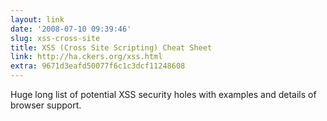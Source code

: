 ```yaml
---
layout: link
date: '2008-07-10 09:39:46'
slug: xss-cross-site
title: XSS (Cross Site Scripting) Cheat Sheet
link: http://ha.ckers.org/xss.html
extra: 9671d3eafd50077f6c1c3dcf11248608
---
```


Huge long list of potential XSS security holes with examples and details of browser support.